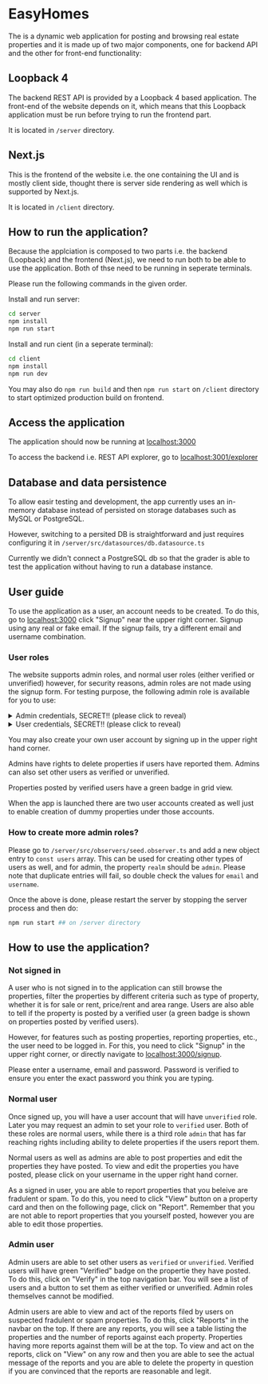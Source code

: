 # EasyHomes

The is a dynamic web application for posting and browsing real estate properties and it is made up of two major components, one for backend API and the other for front-end functionality:

## Loopback 4

The backend REST API is provided by a Loopback 4 based application. The front-end of the website depends on it, which means that this Loopback application must be run before trying to run the frontend part.

It is located in `/server` directory.

## Next.js

This is the frontend of the website i.e. the one containing the UI and is mostly client side, thought there is server side rendering as well which is supported by Next.js.

It is located in `/client` directory.

## How to run the application?

Because the applciation is composed to two parts i.e. the backend (Loopback) and the frontend (Next.js), we need to run both to be able to use the application. Both of thse need to be running in seperate terminals.

Please run the following commands in the given order.

Install and run server:

```bash
cd server
npm install
npm run start
```

Install and run cient (in a seperate terminal):

```bash
cd client
npm install
npm run dev
```

You may also do `npm run build` and then `npm run start` on `/client` directory to start optimized production build on frontend.

## Access the application

The application should now be running at [localhost:3000](http://localhost:3000)

To access the backend i.e. REST API explorer, go to [localhost:3001/explorer](http://localhost:3001/explorer)

## Database and data persistence

To allow easir testing and development, the app currently uses an in-memory database instead of persisted on storage databases such as MySQL or PostgreSQL.

However, switching to a persited DB is straightforward and just requires configuring it in `/server/src/datasources/db.datasource.ts`

Currently we didn't connect a PostgreSQL db so that the grader is able to test the application without having to run a database instance.

## User guide

To use the application as a user, an account needs to be created. To do this, go to [localhost:3000](http://localhost:3000) click "Signup" near the upper right corner. Signup using any real or fake email. If the signup fails, try a different email and username combination.

### User roles

The website supports admin roles, and normal user roles (either verified or unverified) however, for security reasons, admin roles are not made using the signup form. For testing purpose, the following admin role is available for you to use:

<details>
  <summary>Admin credentials, SECRET!! (please click to reveal)</summary>

  ```JS
  {
      email: "admin1@example.com",
      password: "admin!234"
  }
  ```
</details>
<details>
  <summary>User credentials, SECRET!! (please click to reveal)</summary>

  ```JS
  [
    {
        email: "user1@example.com",
        password: "useruser"
    },
    {
        email: "user2@example.com",
        password: "useruser"
    }
  ]
  ```
</details>

You may also create your own user account by signing up in the upper right hand corner.

Admins have rights to delete properties if users have reported them. Admins can also set other users as verified or unverified.

Properties posted by verified users have a green badge in grid view.

When the app is launched there are two user accounts created as well just to enable creation of dummy properties under those accounts.


### How to create more admin roles?

Please go to `/server/src/observers/seed.observer.ts` and add a new object entry to `const users` array. This can be used for creating other types of users as well, and for admin, the property `realm` should be `admin`. Please note that duplicate entries will fail, so double check the values for `email` and `username`.

Once the above is done, please restart the server by stopping the server process and then do:

```bash
npm run start ## on /server directory
```

## How to use the application?

### Not signed in

A user who is not signed in to the application can still browse the properties, filter the properties by different criteria such as type of property, whether it is for sale or rent, price/rent and area range. Users are also able to tell if the property is posted by a verified user (a green badge is shown on properties posted by verified users).

However, for features such as posting properties, reporting properties, etc., the user need to be logged in. For this, you need to click "Signup" in the upper right corner, or directly navigate to [localhost:3000/signup](http://localhost:3000/signup).

Please enter a username, email and password. Password is verified to ensure you enter the exact password you think you are typing.

### Normal user

Once signed up, you will have a user account that will have `unverified` role. Later you may request an admin to set your role to `verified` user. Both of these roles are normal users, while there is a third role `admin` that has far reaching rights including ability to delete properties if the users report them.

Normal users as well as admins are able to post properties and edit the properties they have posted. To view and edit the properties you have posted, please click on your username in the upper right hand corner.

As a signed in user, you are able to report properties that you beleive are fradulent or spam. To do this, you need to click "View" button on a property card and then on the following page, click on "Report". Remember that you are not able to report properties that you yourself posted, however you are able to edit those properties.

### Admin user

Admin users are able to set other users as `verified` or `unverified`. Verified users will have green "Verified" badge on the propertie they have posted. To do this, click on "Verify" in the top navigation bar. You will see a list of users and a button to set them as either verified or unverified. Admin roles themselves cannot be modified.

Admin users are able to view and act of the reports filed by users on suspected fradulent or spam properties. To do this, click "Reports" in the navbar on the top. If there are any reports, you will see a table listing the properties and the number of reports against each property. Properties having more reports against them will be at the top. To view and act on the reports, click on "View" on any row and then you are able to see the actual message of the reports and you are able to delete the property in question if you are convinced that the reports are reasonable and legit.
